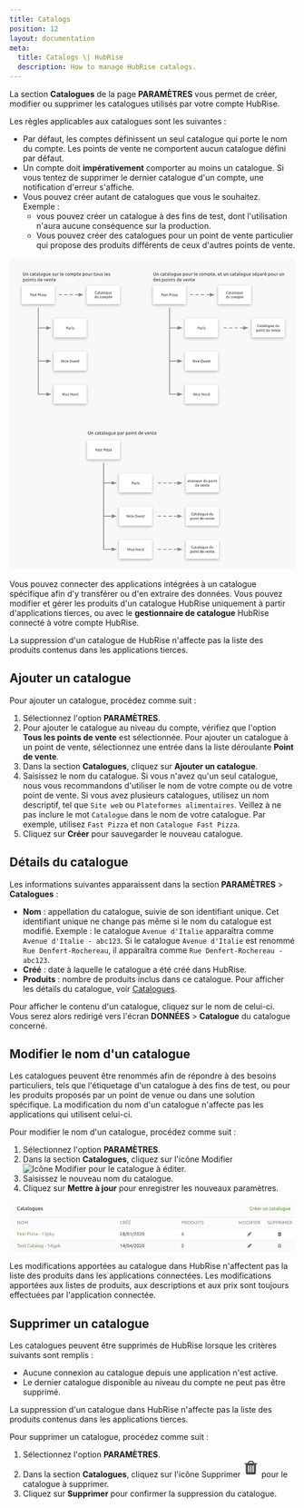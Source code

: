 ```yaml
---
title: Catalogs
position: 12
layout: documentation
meta:
  title: Catalogs \| HubRise
  description: How to manage HubRise catalogs.
---
```


La section **Catalogues** de la page **PARAMÈTRES** vous permet de créer, modifier ou supprimer les catalogues utilisés par votre compte HubRise.

Les règles applicables aux catalogues sont les suivantes :

- Par défaut, les comptes définissent un seul catalogue qui porte le nom du compte. Les points de vente ne comportent aucun catalogue défini par défaut.
- Un compte doit **impérativement** comporter au moins un catalogue. Si vous tentez de supprimer le dernier catalogue d'un compte, une notification d'erreur s'affiche.
- Vous pouvez créer autant de catalogues que vous le souhaitez. Exemple :
  - vous pouvez créer un catalogue à des fins de test, dont l'utilisation n'aura aucune conséquence sur la production.
  - Vous pouvez créer des catalogues pour un point de vente particulier qui propose des produits différents de ceux d'autres points de vente.

![Exemple de règles de catalogue](../images/047-fr-2x-catalog-rules.png)

Vous pouvez connecter des applications intégrées à un catalogue spécifique afin d'y transférer ou d'en extraire des données. Vous pouvez modifier et gérer les produits d'un catalogue HubRise uniquement à partir d'applications tierces, ou avec le **gestionnaire de catalogue** HubRise connecté à votre compte HubRise.

La suppression d'un catalogue de HubRise n'affecte pas la liste des produits contenus dans les applications tierces.

## Ajouter un catalogue

Pour ajouter un catalogue, procédez comme suit :

1. Sélectionnez l'option **PARAMÈTRES**.
1. Pour ajouter le catalogue au niveau du compte, vérifiez que l'option **Tous les points de vente** est sélectionnée. Pour ajouter un catalogue à un point de vente, sélectionnez une entrée dans la liste déroulante **Point de vente**.
1. Dans la section **Catalogues**, cliquez sur **Ajouter un catalogue**.
1. Saisissez le nom du catalogue. Si vous n'avez qu'un seul catalogue, nous vous recommandons d'utiliser le nom de votre compte ou de votre point de vente. Si vous avez plusieurs catalogues, utilisez un nom descriptif, tel que `Site web` ou `Plateformes alimentaires`. Veillez à ne pas inclure le mot `Catalogue` dans le nom de votre catalogue. Par exemple, utilisez `Fast Pizza` et non `Catalogue Fast Pizza`.
1. Cliquez sur **Créer** pour sauvegarder le nouveau catalogue.

## Détails du catalogue

Les informations suivantes apparaissent dans la section **PARAMÈTRES** > **Catalogues** :

- **Nom** : appellation du catalogue, suivie de son identifiant unique. Cet identifiant unique ne change pas même si le nom du catalogue est modifié. Exemple : le catalogue `Avenue d'Italie` apparaîtra comme `Avenue d'Italie - abc123`. Si le catalogue `Avenue d'Italie` est renommé `Rue Denfert-Rochereau`, il apparaîtra comme `Rue Denfert-Rochereau - abc123`.
- **Créé** : date à laquelle le catalogue a été créé dans HubRise.
- **Produits** : nombre de produits inclus dans ce catalogue. Pour afficher les détails du catalogue, voir [Catalogues](/docs/data#catalogs).

Pour afficher le contenu d'un catalogue, cliquez sur le nom de celui-ci. Vous serez alors redirigé vers l'écran **DONNÉES** > **Catalogue** du catalogue concerné.

## Modifier le nom d'un catalogue

Les catalogues peuvent être renommés afin de répondre à des besoins particuliers, tels que l'étiquetage d'un catalogue à des fins de test, ou pour les produits proposés par un point de venue ou dans une solution spécifique. La modification du nom d'un catalogue n'affecte pas les applications qui utilisent celui-ci.

Pour modifier le nom d'un catalogue, procédez comme suit :

1. Sélectionnez l'option **PARAMÈTRES**.
2. Dans la section **Catalogues**, cliquez sur l'icône Modifier <InlineImage width="15" height="15">![Icône Modifier](../images/028-fr-pen-icon.png)</InlineImage> pour le catalogue à éditer.
3. Saisissez le nouveau nom du catalogue.
4. Cliquez sur **Mettre à jour** pour enregistrer les nouveaux paramètres.

![Modifier un catalogue HubRise](../images/065-fr-2x-edit-remove-catalog.png)

Les modifications apportées au catalogue dans HubRise n'affectent pas la liste des produits dans les applications connectées. Les modifications apportées aux listes de produits, aux descriptions et aux prix sont toujours effectuées par l'application connectée.

## Supprimer un catalogue

Les catalogues peuvent être supprimés de HubRise lorsque les critères suivants sont remplis :

- Aucune connexion au catalogue depuis une application n'est active.
- Le dernier catalogue disponible au niveau du compte ne peut pas être supprimé.

La suppression d'un catalogue dans HubRise n'affecte pas la liste des produits contenus dans les applications tierces.

Pour supprimer un catalogue, procédez comme suit :

1. Sélectionnez l'option **PARAMÈTRES**.
1. Dans la section **Catalogues**, cliquez sur l'icône Supprimer <InlineImage width="15" height="16">![Icône de corbeille](../images/057-2x-trash-icon.png)</InlineImage> pour le catalogue à supprimer.
1. Cliquez sur **Supprimer** pour confirmer la suppression du catalogue.
